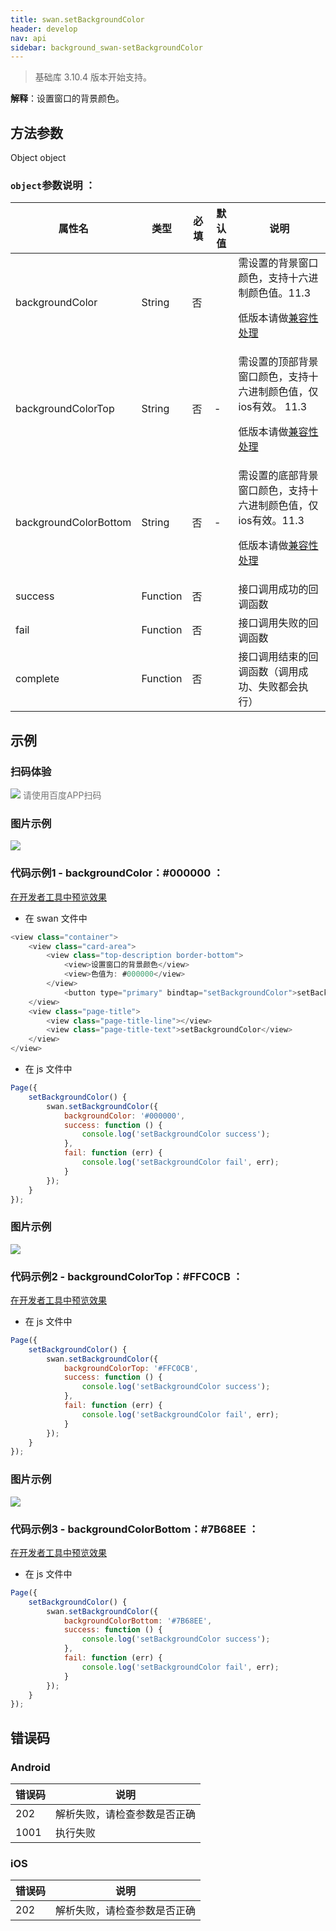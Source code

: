 ```yaml
---
title: swan.setBackgroundColor
header: develop
nav: api
sidebar: background_swan-setBackgroundColor
---
```


 

> 基础库 3.10.4 版本开始支持。

**解释**：设置窗口的背景颜色。

 
## 方法参数

Object object

### `object`参数说明 ：

|属性名 |类型  |必填 | 默认值 |说明|
|---- | ---- | ---- | ----|----|
|backgroundColor |String | 否| | 需设置的背景窗口颜色，支持十六进制颜色值。11.3 <p>低版本请做<a href="https://smartprogram.baidu.com/docs/develop/swan/compatibility/">兼容性处理</a>|
|backgroundColorTop |String | 否| - | 需设置的顶部背景窗口颜色，支持十六进制颜色值，仅ios有效。 11.3 <p>低版本请做<a href="https://smartprogram.baidu.com/docs/develop/swan/compatibility/">兼容性处理</a>|
|backgroundColorBottom |String  |  否| - |需设置的底部背景窗口颜色，支持十六进制颜色值，仅ios有效。11.3 <p>低版本请做<a href="https://smartprogram.baidu.com/docs/develop/swan/compatibility/">兼容性处理</a>|
|success  |  Function |   否  | | 接口调用成功的回调函数| 
|fail  |  Function |   否  | | 接口调用失败的回调函数| 
|complete   | Function  |  否 | |  接口调用结束的回调函数（调用成功、失败都会执行）|  

## 示例

 
### 扫码体验

<div class='scan-code-container'>
    <img src="https://b.bdstatic.com/miniapp/assets/images/doc_demo/pages_setBackgroundColor.png" class="demo-qrcode-image" />
    <font color=#777 12px>请使用百度APP扫码</font>
</div>

###  图片示例  

<div class="m-doc-custom-examples">
    <div class="m-doc-custom-examples-correct">
        <img src="https://b.bdstatic.com/miniapp/image/setBackgroundColor.gif">
    </div>
    <div class="m-doc-custom-examples-correct">
        <img src=" ">
    </div>
    <div class="m-doc-custom-examples-correct">
        <img src=" ">
    </div>     
</div>

### 代码示例1 - backgroundColor：#000000 ：

<a href="swanide://fragment/66f332965704ae69bbdcaefe3db158fa1575139212532" title="在开发者工具中预览效果" target="_self">在开发者工具中预览效果</a>

* 在 swan 文件中

```js
<view class="container">
    <view class="card-area">
        <view class="top-description border-bottom">
            <view>设置窗口的背景颜色</view>
            <view>色值为: #000000</view>
        </view>
            <button type="primary" bindtap="setBackgroundColor">setBackgroundColor</button>
    </view>
    <view class="page-title">
        <view class="page-title-line"></view>
        <view class="page-title-text">setBackgroundColor</view>
    </view>
</view>
```


* 在 js 文件中

```js
Page({
    setBackgroundColor() {
        swan.setBackgroundColor({
            backgroundColor: '#000000',
            success: function () {
                console.log('setBackgroundColor success');
            },
            fail: function (err) {
                console.log('setBackgroundColor fail', err);
            }
        });
    }
});
```

### 图片示例 

<div class="m-doc-custom-examples">
    <div class="m-doc-custom-examples-correct">
        <img src="https://b.bdstatic.com/miniapp/images/backgroundColorTop.gif">
    </div>
    <div class="m-doc-custom-examples-correct">
        <img src=" ">
    </div>
    <div class="m-doc-custom-examples-correct">
        <img src=" ">
    </div>     
</div>

### 代码示例2 - backgroundColorTop：#FFC0CB ：

<a href="swanide://fragment/78fa2cb4a9f355eb08b78ce9ad2cf41d1575139455048" title="在开发者工具中预览效果" target="_self">在开发者工具中预览效果</a>

* 在 js 文件中

```js
Page({
    setBackgroundColor() {
        swan.setBackgroundColor({
            backgroundColorTop: '#FFC0CB',
            success: function () {
                console.log('setBackgroundColor success');
            },
            fail: function (err) {
                console.log('setBackgroundColor fail', err);
            }
        });
    }
});
```
### 图片示例 

<div class="m-doc-custom-examples">
    <div class="m-doc-custom-examples-correct">
        <img src="https://b.bdstatic.com/miniapp/images/backgroundColorBottom.gif">
    </div>
    <div class="m-doc-custom-examples-correct">
        <img src=" ">
    </div>
    <div class="m-doc-custom-examples-correct">
        <img src=" ">
    </div>     
</div>

### 代码示例3 - backgroundColorBottom：#7B68EE ：

<a href="swanide://fragment/b748d492aae0dcbcd9fe4aa8b0dea4251575139563423" title="在开发者工具中预览效果" target="_self">在开发者工具中预览效果</a>

* 在 js 文件中

```js
Page({
    setBackgroundColor() {
        swan.setBackgroundColor({
            backgroundColorBottom: '#7B68EE',
            success: function () {
                console.log('setBackgroundColor success');
            },
            fail: function (err) {
                console.log('setBackgroundColor fail', err);
            }
        });
    }
});
```

##  错误码
### Android

|错误码|说明|
|--|--|
|202|解析失败，请检查参数是否正确      |
|1001|执行失败|

### iOS

|错误码|说明|
|--|--|
|202|解析失败，请检查参数是否正确      |
